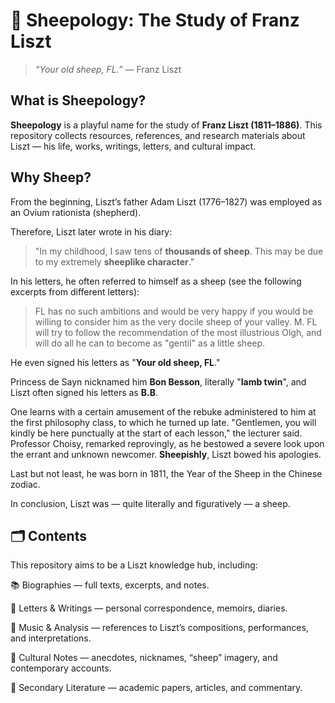 # 🐑 Sheepology: The Study of Franz Liszt

> *“Your old sheep, FL.”* — Franz Liszt

## What is Sheepology?

**Sheepology** is a playful name for the study of **Franz Liszt (1811–1886)**.
This repository collects resources, references, and research materials about Liszt — his life, works, writings, letters, and cultural impact.

## Why Sheep?

From the beginning, Liszt’s father Adam Liszt (1776–1827) was employed as an Ovium rationista (shepherd).

Therefore, Liszt later wrote in his diary:
> "In my childhood, I saw tens of **thousands of sheep**. This may be due to my extremely **sheeplike character**."

In his letters, he often referred to himself as a sheep (see the following excerpts from different letters):
> FL has no such ambitions and would be very happy if you would be willing to consider him as the very docile sheep of your valley.
> M. FL will try to follow the recommendation of the most illustrious Olgh, and will do all he can to become as "gentil" as a little sheep.

He even signed his letters as "**Your old sheep, FL**."

Princess de Sayn nicknamed him **Bon Besson**, literally "**lamb twin**", and Liszt often signed his letters as **B.B**.

One learns with a certain amusement of the rebuke administered to him at the first philosophy class, to which he turned up late. "Gentlemen, you will kindly be here punctually at the start of each lesson," the lecturer said. Professor Choisy, remarked reprovingly, as he bestowed a severe look upon the errant and unknown newcomer. **Sheepishly**, Liszt bowed his apologies.

Last but not least, he was born in 1811, the Year of the Sheep in the Chinese zodiac.

In conclusion, Liszt was — quite literally and figuratively — a sheep.

## 🗂 Contents

This repository aims to be a Liszt knowledge hub, including:

📚 Biographies — full texts, excerpts, and notes.

📝 Letters & Writings — personal correspondence, memoirs, diaries.

🎼 Music & Analysis — references to Liszt’s compositions, performances, and interpretations.

🐑 Cultural Notes — anecdotes, nicknames, “sheep” imagery, and contemporary accounts.

🔗 Secondary Literature — academic papers, articles, and commentary.
